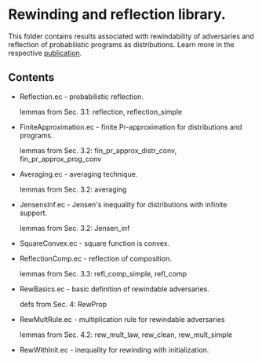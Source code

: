 # Rewinding and reflection library.

This folder contains results associated with rewindability of
adversaries and reflection of probabilistic programs as distributions.
Learn more in the respective [publication](https://eprint.iacr.org/2021/1078). 

Contents
--------

* Reflection.ec - probabilistic reflection.

  lemmas from Sec. 3.1: reflection, reflection_simple 

* FiniteApproximation.ec - finite Pr-approximation for distributions and programs.

  lemmas from Sec. 3.2: fin_pr_approx_distr_conv, fin_pr_approx_prog_conv

* Averaging.ec - averaging technique.

  lemmas from Sec. 3.2: averaging

* JensensInf.ec - Jensen's inequality for distributions with infinite support.

  lemmas from Sec. 3.2: Jensen_inf

* SquareConvex.ec - square function is convex.

* ReflectionComp.ec - reflection of composition.

  lemmas from Sec. 3.3: refl_comp_simple, refl_comp

* RewBasics.ec - basic definition of rewindable adversaries.

  defs from Sec. 4: RewProp

* RewMultRule.ec - multiplication rule for rewindable adversaries

  lemmas from Sec. 4.2: rew_mult_law, rew_clean, rew_mult_simple

* RewWithInit.ec - inequality for rewinding with initialization.